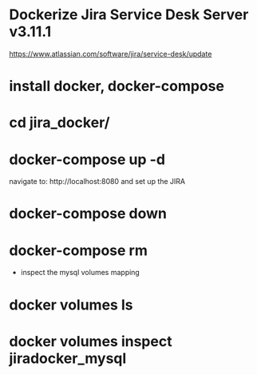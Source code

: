 # Dockerize Jira Service Desk Server v3.11.1
https://www.atlassian.com/software/jira/service-desk/update

# install docker, docker-compose
# cd jira_docker/
# docker-compose up -d
navigate to: http://localhost:8080 and set up the JIRA

# docker-compose down
# docker-compose rm

- inspect the mysql volumes mapping
# docker volumes ls
# docker volumes inspect jiradocker_mysql

